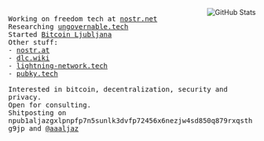 <img src="https://github-readme-stats.vercel.app/api?username=aljazceru&count_private=true&show_icons=true&bg_color=ffffff00&text_color=666666&&hide_border=true"  alt="GitHub Stats" align="right" />
<p align="left">
  <samp>
    Working on freedom tech at <a href="https://nostr.net">nostr.net</a><br>
    Researching <a href="https://ungovernable.tech">ungovernable.tech</a><br>
    Started <a href="https://www.bitcoin-ljubljana.si">Bitcoin Ljubljana</a><br>
    Other stuff:<br>
    - <a href="https://nostr.at">nostr.at</a> <br>
    - <a href="https://dlc.wiki">dlc.wiki</a> <br>
    - <a href="https://www.lightning-network.tech/">lightning-network.tech</a><br>
    - <a href="https://pubky.tech/">pubky.tech</a><br><br>
    Interested in bitcoin, decentralization, security and privacy.<br>
    Open for consulting. <br>
    Shitposting on npub1aljazgxlpnpfp7n5sunlk3dvfp72456x6nezjw4sd850q879rxqsthg9jp and <a href="https://twitter.com/aaaljaz">@aaaljaz</a><br>
  </samp>
</p>
